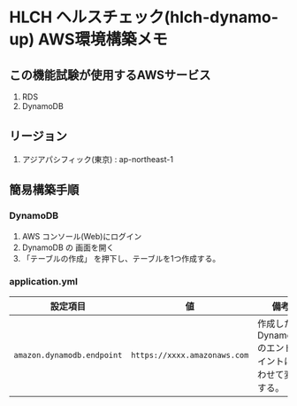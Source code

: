 
# HLCH ヘルスチェック(hlch-dynamo-up) AWS環境構築メモ

## この機能試験が使用するAWSサービス
1. RDS
1. DynamoDB

## リージョン
1. アジアパシフィック(東京) : ap-northeast-1

## 簡易構築手順

### DynamoDB

1. AWS コンソール(Web)にログイン
2. DynamoDB の 画面を開く
3. 「テーブルの作成」 を押下し、テーブルを1つ作成する。


### application.yml

|設定項目| 値 | 備考
|------|----|----|
| `amazon.dynamodb.endpoint` | `https://xxxx.amazonaws.com` | 作成したDynamoDBのエンドポイントに合わせて変更する。 |
